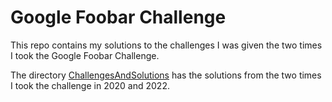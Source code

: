 # Google Foobar Challenge
This repo contains my solutions to the challenges I was given the two times I took the Google Foobar Challenge.

The directory [ChallengesAndSolutions](https://github.com/1969-07-20/GoogleFoobarChallenge/tree/master/ChallengesAndSolutions) has the solutions from the two times I took the challenge in 2020 and 2022.
